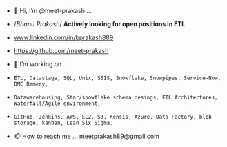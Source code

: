 - 👋 Hi, I’m @meet-prakash ...   
- /*Bhanu Prakash*/  **Actively looking for open positions in ETL**
- www.linkedin.com/in/bprakash889
- https://github.com/meet-prakash



- 👀 I’m working on 
-     ETL, Datastage, SQL, Unix, SSIS, Snowflake, Snowpipes, Service-Now, BMC Remedy, 
-     Datawarehousing, Star/snowflake schema desings, ETL Architectures, Waterfall/Agile environment,
-     GitHub, Jenkins, AWS, EC2, S3, Kensis, Azure, Data Factory, blob storage, kanban, Lean Six Sigma.
- 📫 How to reach me ... meetprakash89@gmail.com

<!---
meet-prakash/meet-prakash is a ✨ special ✨ repository because its `README.md` (this file) appears on your GitHub profile.
You can click the Preview link to take a look at your changes.
--->
